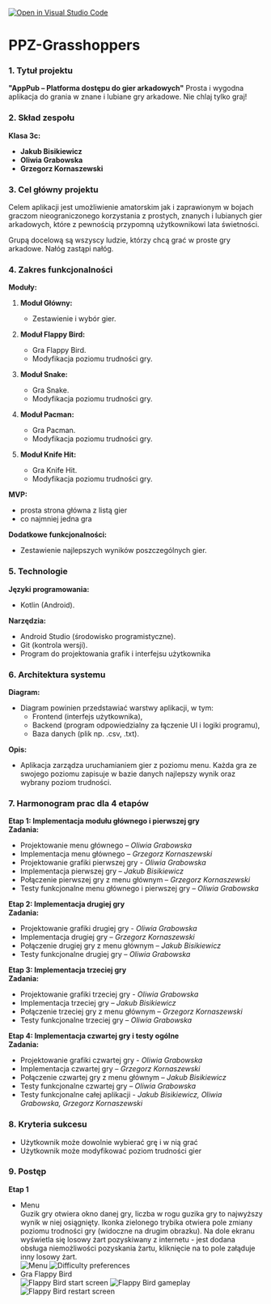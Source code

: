 [![Open in Visual Studio Code](https://classroom.github.com/assets/open-in-vscode-2e0aaae1b6195c2367325f4f02e2d04e9abb55f0b24a779b69b11b9e10269abc.svg)](https://classroom.github.com/online_ide?assignment_repo_id=16106629&assignment_repo_type=AssignmentRepo)
# PPZ-Grasshoppers

### 1. Tytuł projektu
**"AppPub – Platforma dostępu do gier arkadowych"**
Prosta i wygodna aplikacja do grania w znane i lubiane gry arkadowe. Nie chlaj tylko graj!

### 2. Skład zespołu
**Klasa 3c:**
- **Jakub Bisikiewicz**  
- **Oliwia Grabowska**  
- **Grzegorz Kornaszewski**

### 3. Cel główny projektu
Celem aplikacji jest umożliwienie amatorskim jak i zaprawionym w bojach graczom nieograniczonego korzystania z prostych, znanych i lubianych gier arkadowych, które z pewnością przypomną użytkownikowi lata świetności.

Grupą docelową są wszyscy ludzie, którzy chcą grać w proste gry arkadowe. Nałóg zastąpi nałóg.

### 4. Zakres funkcjonalności

**Moduły:**
1. **Moduł Główny:**
   - Zestawienie i wybór gier.
   
2. **Moduł Flappy Bird:**
   - Gra Flappy Bird.
   - Modyfikacja poziomu trudności gry.
   
3. **Moduł Snake:**
   - Gra Snake.
   - Modyfikacja poziomu trudności gry.
   
4. **Moduł Pacman:**
   - Gra Pacman.
   - Modyfikacja poziomu trudności gry.

5. **Moduł Knife Hit:**
   - Gra Knife Hit.
   - Modyfikacja poziomu trudności gry.

**MVP:**
- prosta strona główna z listą gier
- co najmniej jedna gra

**Dodatkowe funkcjonalności:**
- Zestawienie najlepszych wyników poszczególnych gier.

### 5. Technologie
**Języki programowania:**
   - Kotlin (Android).

**Narzędzia:**
   - Android Studio (środowisko programistyczne).
   - Git (kontrola wersji).
   - Program do projektowania grafik i interfejsu użytkownika

### 6. Architektura systemu

**Diagram:**
   - Diagram powinien przedstawiać warstwy aplikacji, w tym:
     - Frontend (interfejs użytkownika),
     - Backend (program odpowiedzialny za łączenie UI i logiki programu),
     - Baza danych (plik np. .csv, .txt).

**Opis:**
   - Aplikacja zarządza uruchamianiem gier z poziomu menu. Każda gra ze swojego poziomu zapisuje w bazie danych najlepszy wynik oraz wybrany poziom trudności.
     
### 7. Harmonogram prac dla 4 etapów

**Etap 1: Implementacja modułu głównego i pierwszej gry**  
**Zadania:**
   - Projektowanie menu głównego – *Oliwia Grabowska*
   - Implementacja menu głównego – *Grzegorz Kornaszewski*
   - Projektowanie grafiki pierwszej gry - *Oliwia Grabowska*
   - Implementacja pierwszej gry – *Jakub Bisikiewicz*
   - Połączenie pierwszej gry z menu głównym – *Grzegorz Kornaszewski*
   - Testy funkcjonalne menu głównego i pierwszej gry – *Oliwia Grabowska*

**Etap 2: Implementacja drugiej gry**  
**Zadania:**
   - Projektowanie grafiki drugiej gry - *Oliwia Grabowska*
   - Implementacja drugiej gry – *Grzegorz Kornaszewski*
   - Połączenie drugiej gry z menu głównym – *Jakub Bisikiewicz*
   - Testy funkcjonalne drugiej gry – *Oliwia Grabowska*

**Etap 3: Implementacja trzeciej gry**  
**Zadania:**
   - Projektowanie grafiki trzeciej gry - *Oliwia Grabowska*
   - Implementacja trzeciej gry – *Jakub Bisikiewicz*
   - Połączenie trzeciej gry z menu głównym – *Grzegorz Kornaszewski*
   - Testy funkcjonalne trzeciej gry – *Oliwia Grabowska*

**Etap 4: Implementacja czwartej gry i testy ogólne**  
**Zadania:**
   - Projektowanie grafiki czwartej gry - *Oliwia Grabowska*
   - Implementacja czwartej gry – *Grzegorz Kornaszewski*
   - Połączenie czwartej gry z menu głównym – *Jakub Bisikiewicz*
   - Testy funkcjonalne czwartej gry – *Oliwia Grabowska*
   - Testy funkcjonalne całej aplikacji - *Jakub Bisikiewicz, Oliwia Grabowska, Grzegorz Kornaszewski*

### 8. Kryteria sukcesu
   - Użytkownik może dowolnie wybierać grę i w nią grać
   - Użytkownik może modyfikować poziom trudności gier

### 9. Postęp
**Etap 1**
   - Menu\
     Guzik gry otwiera okno danej gry, liczba w rogu guzika gry to najwyższy wynik w niej osiągnięty. Ikonka zielonego trybika otwiera pole zmiany poziomu trodności gry (widoczne na drugim obrazku). Na dole ekranu wyświetla się losowy żart pozyskiwany z internetu - jest dodana obsługa niemożliwości pozyskania żartu, kliknięcie na to pole załąduje inny losowy żart.\
     ![Menu](screenshots/Menu.png)
     ![Difficulty preferences](screenshots/Menudiff.png)
   - Gra Flappy Bird\
     ![Flappy Bird start screen](screenshots/FlappyBird-start.png)
     ![Flappy Bird gameplay](screenshots/FlappyBird-gameplay.png)
     ![Flappy Bird restart screen](screenshots/FlappyBird-restart.png)

<!-- ### 10. Potencjalne ryzyka
   - Problemy z synchronizacją kolejki (mitigacja: regularne testowanie serwera).
   - Awaria systemu powiadomień (mitigacja: backupowe rozwiązanie oparte na SMS-ach).
   - Niska adopcja aplikacji (mitigacja: kampanie promocyjne na WAT). -->
